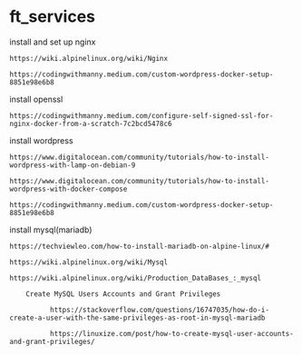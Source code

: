# ft_services

install and set up nginx

    https://wiki.alpinelinux.org/wiki/Nginx

    https://codingwithmanny.medium.com/custom-wordpress-docker-setup-8851e98e6b8

install openssl

    https://codingwithmanny.medium.com/configure-self-signed-ssl-for-nginx-docker-from-a-scratch-7c2bcd5478c6

install wordpress

    https://www.digitalocean.com/community/tutorials/how-to-install-wordpress-with-lamp-on-debian-9

    https://www.digitalocean.com/community/tutorials/how-to-install-wordpress-with-docker-compose
    
    https://codingwithmanny.medium.com/custom-wordpress-docker-setup-8851e98e6b8

install mysql(mariadb)

    https://techviewleo.com/how-to-install-mariadb-on-alpine-linux/#

    https://wiki.alpinelinux.org/wiki/Mysql

    https://wiki.alpinelinux.org/wiki/Production_DataBases_:_mysql

        Create MySQL Users Accounts and Grant Privileges
    
              https://stackoverflow.com/questions/16747035/how-do-i-create-a-user-with-the-same-privileges-as-root-in-mysql-mariadb

              https://linuxize.com/post/how-to-create-mysql-user-accounts-and-grant-privileges/
